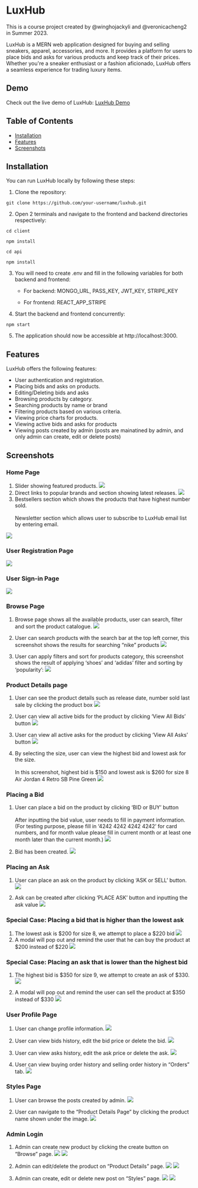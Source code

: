 # LuxHub

This is a course project created by @winghojackyli and @veronicacheng2 in Summer 2023.

LuxHub is a MERN web application designed for buying and selling sneakers, apparel, accessories, and more. It provides a platform for users to place bids and asks for various products and keep track of their prices. Whether you're a sneaker enthusiast or a fashion aficionado, LuxHub offers a seamless experience for trading luxury items.

## Demo

Check out the live demo of LuxHub: [LuxHub Demo](https://luxhub.onrender.com/)

## Table of Contents

- [Installation](#installation)
- [Features](#features)
- [Screenshots](#screenshots)

## Installation

You can run LuxHub locally by following these steps:

1. Clone the repository:

```
git clone https://github.com/your-username/luxhub.git
```

2. Open 2 terminals and navigate to the frontend and backend directories respectively:

```
cd client
```

```
npm install
```

```
cd api
```

```
npm install
```

3. You will need to create .env and fill in the following variables for both backend and frontend:

   - For backend: MONGO_URL, PASS_KEY, JWT_KEY, STRIPE_KEY

   - For frontend: REACT_APP_STRIPE

4. Start the backend and frontend concurrently:

```
npm start
```

5. The application should now be accessible at http://localhost:3000.

## Features

LuxHub offers the following features:

- User authentication and registration.
- Placing bids and asks on products.
- Editing/Deleting bids and asks
- Browsing products by category.
- Searching products by name or brand
- Filtering products based on various criteria.
- Viewing price charts for products.
- Viewing active bids and asks for products
- Viewing posts created by admin (posts are mainatined by admin, and only admin can create, edit or delete posts)

## Screenshots

### Home Page

1.  Slider showing featured products.
    ![](screenshots/Picture1.png)
2.  Direct links to popular brands and section showing latest releases.
    ![](screenshots/Picture2.png)
3.  Bestsellers section which shows the products that have highest number sold.<br /> <br />Newsletter section which allows user to subscribe to LuxHub email list by entering email.

![](screenshots/Picture3.png)

### User Registration Page

![](screenshots/Picture4.png)

### User Sign-in Page

![](screenshots/Picture5.png)

### Browse Page

1. Browse page shows all the available products, user can search, filter and sort the product catalogue.
   ![](screenshots/Picture6.png)

2. User can search products with the search bar at the top left corner, this screenshot shows the results for searching “nike” products
   ![](screenshots/Picture7.png)

3. User can apply filters and sort for products category, this screenshot shows the result of applying ‘shoes’ and ‘adidas’ filter and sorting by ‘popularity’:
   ![](screenshots/Picture8.png)

### Product Details page

1. User can see the product details such as release date, number sold last sale by clicking the product box
   ![](screenshots/Picture9.png)

2. User can view all active bids for the product by clicking ‘View All Bids’ button
   ![](screenshots/Picture10.png)

3. User can view all active asks for the product by clicking ‘View All Asks’ button
   ![](screenshots/Picture11.png)

4. By selecting the size, user can view the highest bid and lowest ask for the size. <br /> <br /> In this screenshot, highest bid is $150 and lowest ask is $260 for size 8 Air Jordan 4 Retro SB Pine Green
   ![](screenshots/Picture12.png)

### Placing a Bid

1. User can place a bid on the product by clicking ‘BID or BUY’ button
   <br/><br/>After inputting the bid value, user needs to fill in payment information. (For testing purpose, please fill in ‘4242 4242 4242 4242’ for card numbers, and for month value please fill in current month or at least one month later than the current month.)
   ![](screenshots/Picture13.png)

2. Bid has been created.
   ![](screenshots/Picture14.png)

### Placing an Ask

1. User can place an ask on the product by clicking ‘ASK or SELL’ button.
   ![](screenshots/Picture16.png)

2. Ask can be created after clicking ‘PLACE ASK’ button and inputting the ask value
   ![](screenshots/Picture17.png)

### Special Case: Placing a bid that is higher than the lowest ask

1.  The lowest ask is $200 for size 8, we attempt to place a $220 bid
    ![](screenshots/Picture27.png)
2.  A modal will pop out and remind the user that he can buy the product at $200 instead of $220
    ![](screenshots/Picture18.png)

### Special Case: Placing an ask that is lower than the highest bid

1. The highest bid is $350 for size 9, we attempt to create an ask of $330.
   ![](screenshots/Picture27.png)

2. A modal will pop out and remind the user can sell the product at $350 instead of $330
   ![](screenshots/Picture19.png)

### User Profile Page

1. User can change profile information.
   ![](screenshots/Picture22.png)

2. User can view bids history, edit the bid price or delete the bid.
   ![](screenshots/Picture23.png)

3. User can view asks history, edit the ask price or delete the ask.
   ![](screenshots/Picture24.png)

4. User can view buying order history and selling order history in “Orders” tab.
   ![](screenshots/Picture25.png)

### Styles Page

1. User can browse the posts created by admin.
   ![](screenshots/Picture20.png)

2. User can navigate to the “Product Details Page” by clicking the product name shown under the image.
   ![](screenshots/Picture21.png)

### Admin Login

1. Admin can create new product by clicking the create button on “Browse” page.
   ![](screenshots/Picture29.png)
   ![](screenshots/Picture30.png)

2. Admin can edit/delete the product on “Product Details” page.
   ![](screenshots/Picture31.png)
   ![](screenshots/Picture32.png)

3. Admin can create, edit or delete new post on “Styles” page.
   ![](screenshots/Picture33.png)
   ![](screenshots/Picture34.png)
